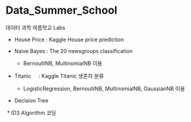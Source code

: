 # Data_Summer_School
데이터 과학 여름학교 Labs

* House Price : Kaggle House price prediction 
  
* Naive Bayes : The 20 newsgroups classification

  * BernoulliNB, MultinomialNB 이용
   
* Titanic     : Kaggle Titanic 생존자 분류

  * LogisticRegression, BernoulliNB, MultinomialNB, GaussianNB 이용
  
* Decision Tree 
  
  * ID3 Algorithm 코딩

